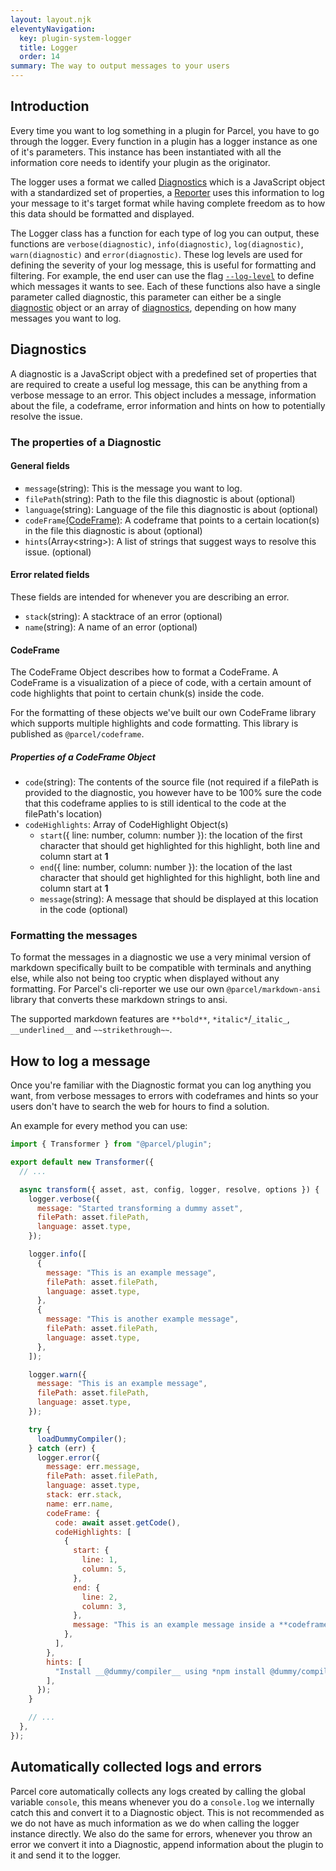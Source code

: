 ```yaml
---
layout: layout.njk
eleventyNavigation:
  key: plugin-system-logger
  title: Logger
  order: 14
summary: The way to output messages to your users
---
```


## Introduction

Every time you want to log something in a plugin for Parcel, you have to go through the logger. Every function in a plugin has a logger instance as one of it's parameters. This instance has been instantiated with all the information core needs to identify your plugin as the originator.

The logger uses a format we called [Diagnostics](#diagnostics) which is a JavaScript object with a standardized set of properties, a [Reporter](/plugin-system/reporter/) uses this information to log your message to it's target format while having complete freedom as to how this data should be formatted and displayed.

The Logger class has a function for each type of log you can output, these functions are `verbose(diagnostic)`, `info(diagnostic)`, `log(diagnostic)`, `warn(diagnostic)` and `error(diagnostic)`. These log levels are used for defining the severity of your log message, this is useful for formatting and filtering. For example, the end user can use the flag [`--log-level`](/features/cli/#general-parameters) to define which messages it wants to see. Each of these functions also have a single parameter called diagnostic, this parameter can either be a single [diagnostic](#diagnostics) object or an array of [diagnostics](#diagnostics), depending on how many messages you want to log.

## Diagnostics

A diagnostic is a JavaScript object with a predefined set of properties that are required to create a useful log message, this can be anything from a verbose message to an error. This object includes a message, information about the file, a codeframe, error information and hints on how to potentially resolve the issue.

### The properties of a Diagnostic

#### General fields

- `message`(string): This is the message you want to log.
- `filePath`(string): Path to the file this diagnostic is about (optional)
- `language`(string): Language of the file this diagnostic is about (optional)
- `codeFrame`[(CodeFrame)](#codeframe): A codeframe that points to a certain location(s) in the file this diagnostic is about (optional)
- `hints`(Array\<string\>): A list of strings that suggest ways to resolve this issue. (optional)

#### Error related fields

These fields are intended for whenever you are describing an error.

- `stack`(string): A stacktrace of an error (optional)
- `name`(string): A name of an error (optional)

#### CodeFrame

The CodeFrame Object describes how to format a CodeFrame. A CodeFrame is a visualization of a piece of code, with a certain amount of code highlights that point to certain chunk(s) inside the code.

For the formatting of these objects we've built our own CodeFrame library which supports multiple highlights and code formatting. This library is published as `@parcel/codeframe`.

##### Properties of a CodeFrame Object

- `code`(string): The contents of the source file (not required if a filePath is provided to the diagnostic, you however have to be 100% sure the code that this codeframe applies to is still identical to the code at the filePath's location)
- `codeHighlights`: Array of CodeHighlight Object(s)
  - `start`({ line: number, column: number }): the location of the first character that should get highlighted for this highlight, both line and column start at **1**
  - `end`({ line: number, column: number }): the location of the last character that should get highlighted for this highlight, both line and column start at **1**
  - `message`(string): A message that should be displayed at this location in the code (optional)

### Formatting the messages

To format the messages in a diagnostic we use a very minimal version of markdown specifically built to be compatible with terminals and anything else, while also not being too cryptic when displayed without any formatting. For Parcel's cli-reporter we use our own `@parcel/markdown-ansi` library that converts these markdown strings to ansi.

The supported markdown features are `**bold**`, `*italic*`/`_italic_`, `__underlined__` and `~~strikethrough~~`.

## How to log a message

Once you're familiar with the Diagnostic format you can log anything you want, from verbose messages to errors with codeframes and hints so your users don't have to search the web for hours to find a solution.

An example for every method you can use:

```js
import { Transformer } from "@parcel/plugin";

export default new Transformer({
  // ...

  async transform({ asset, ast, config, logger, resolve, options }) {
    logger.verbose({
      message: "Started transforming a dummy asset",
      filePath: asset.filePath,
      language: asset.type,
    });

    logger.info([
      {
        message: "This is an example message",
        filePath: asset.filePath,
        language: asset.type,
      },
      {
        message: "This is another example message",
        filePath: asset.filePath,
        language: asset.type,
      },
    ]);

    logger.warn({
      message: "This is an example message",
      filePath: asset.filePath,
      language: asset.type,
    });

    try {
      loadDummyCompiler();
    } catch (err) {
      logger.error({
        message: err.message,
        filePath: asset.filePath,
        language: asset.type,
        stack: err.stack,
        name: err.name,
        codeFrame: {
          code: await asset.getCode(),
          codeHighlights: [
            {
              start: {
                line: 1,
                column: 5,
              },
              end: {
                line: 2,
                column: 3,
              },
              message: "This is an example message inside a **codeframe**",
            },
          ],
        },
        hints: [
          "Install __@dummy/compiler__ using *npm install @dummy/compiler*",
        ],
      });
    }

    // ...
  },
});
```

## Automatically collected logs and errors

Parcel core automatically collects any logs created by calling the global variable `console`, this means whenever you do a `console.log` we internally catch this and convert it to a Diagnostic object. This is not recommended as we do not have as much information as we do when calling the logger instance directly. We also do the same for errors, whenever you throw an error we convert it into a Diagnostic, append information about the plugin to it and send it to the logger.
